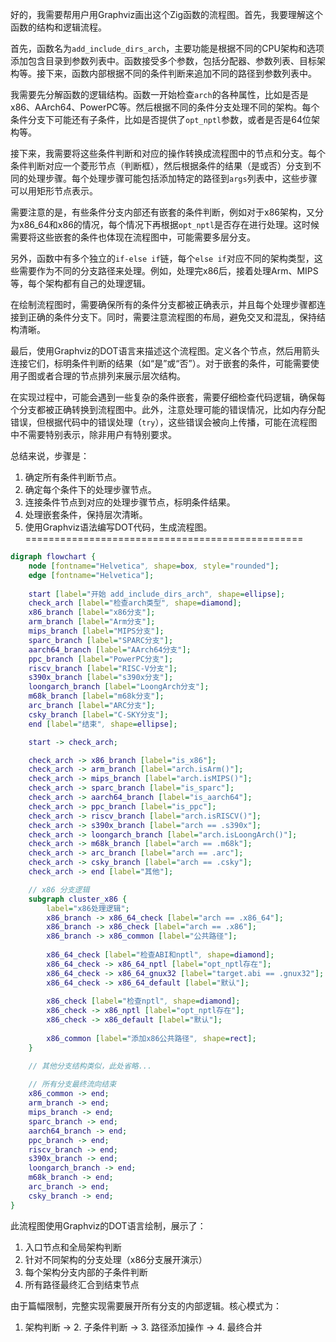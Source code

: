 好的，我需要帮用户用Graphviz画出这个Zig函数的流程图。首先，我要理解这个函数的结构和逻辑流程。

首先，函数名为`add_include_dirs_arch`，主要功能是根据不同的CPU架构和选项添加包含目录到参数列表中。函数接受多个参数，包括分配器、参数列表、目标架构等。接下来，函数内部根据不同的条件判断来追加不同的路径到参数列表中。

我需要先分解函数的逻辑结构。函数一开始检查`arch`的各种属性，比如是否是x86、AArch64、PowerPC等。然后根据不同的条件分支处理不同的架构。每个条件分支下可能还有子条件，比如是否提供了`opt_nptl`参数，或者是否是64位架构等。

接下来，我需要将这些条件判断和对应的操作转换成流程图中的节点和分支。每个条件判断对应一个菱形节点（判断框），然后根据条件的结果（是或否）分支到不同的处理步骤。每个处理步骤可能包括添加特定的路径到`args`列表中，这些步骤可以用矩形节点表示。

需要注意的是，有些条件分支内部还有嵌套的条件判断，例如对于x86架构，又分为x86_64和x86的情况，每个情况下再根据`opt_nptl`是否存在进行处理。这时候需要将这些嵌套的条件也体现在流程图中，可能需要多层分支。

另外，函数中有多个独立的`if-else if`链，每个`else if`对应不同的架构类型，这些需要作为不同的分支路径来处理。例如，处理完x86后，接着处理Arm、MIPS等，每个架构都有自己的处理逻辑。

在绘制流程图时，需要确保所有的条件分支都被正确表示，并且每个处理步骤都连接到正确的条件分支下。同时，需要注意流程图的布局，避免交叉和混乱，保持结构清晰。

最后，使用Graphviz的DOT语言来描述这个流程图。定义各个节点，然后用箭头连接它们，标明条件判断的结果（如“是”或“否”）。对于嵌套的条件，可能需要使用子图或者合理的节点排列来展示层次结构。

在实现过程中，可能会遇到一些复杂的条件嵌套，需要仔细检查代码逻辑，确保每个分支都被正确转换到流程图中。此外，注意处理可能的错误情况，比如内存分配错误，但根据代码中的错误处理（`try`），这些错误会被向上传播，可能在流程图中不需要特别表示，除非用户有特别要求。

总结来说，步骤是：
1. 确定所有条件判断节点。
2. 确定每个条件下的处理步骤节点。
3. 连接条件节点到对应的处理步骤节点，标明条件结果。
4. 处理嵌套条件，保持层次清晰。
5. 使用Graphviz语法编写DOT代码，生成流程图。
================================================
```dot
digraph flowchart {
    node [fontname="Helvetica", shape=box, style="rounded"];
    edge [fontname="Helvetica"];
    
    start [label="开始 add_include_dirs_arch", shape=ellipse];
    check_arch [label="检查arch类型", shape=diamond];
    x86_branch [label="x86分支"];
    arm_branch [label="Arm分支"];
    mips_branch [label="MIPS分支"];
    sparc_branch [label="SPARC分支"];
    aarch64_branch [label="AArch64分支"];
    ppc_branch [label="PowerPC分支"];
    riscv_branch [label="RISC-V分支"];
    s390x_branch [label="s390x分支"];
    loongarch_branch [label="LoongArch分支"];
    m68k_branch [label="m68k分支"];
    arc_branch [label="ARC分支"];
    csky_branch [label="C-SKY分支"];
    end [label="结束", shape=ellipse];

    start -> check_arch;

    check_arch -> x86_branch [label="is_x86"];
    check_arch -> arm_branch [label="arch.isArm()"];
    check_arch -> mips_branch [label="arch.isMIPS()"];
    check_arch -> sparc_branch [label="is_sparc"];
    check_arch -> aarch64_branch [label="is_aarch64"];
    check_arch -> ppc_branch [label="is_ppc"];
    check_arch -> riscv_branch [label="arch.isRISCV()"];
    check_arch -> s390x_branch [label="arch == .s390x"];
    check_arch -> loongarch_branch [label="arch.isLoongArch()"];
    check_arch -> m68k_branch [label="arch == .m68k"];
    check_arch -> arc_branch [label="arch == .arc"];
    check_arch -> csky_branch [label="arch == .csky"];
    check_arch -> end [label="其他"];

    // x86 分支逻辑
    subgraph cluster_x86 {
        label="x86处理逻辑";
        x86_branch -> x86_64_check [label="arch == .x86_64"];
        x86_branch -> x86_check [label="arch == .x86"];
        x86_branch -> x86_common [label="公共路径"];
        
        x86_64_check [label="检查ABI和nptl", shape=diamond];
        x86_64_check -> x86_64_nptl [label="opt_nptl存在"];
        x86_64_check -> x86_64_gnux32 [label="target.abi == .gnux32"];
        x86_64_check -> x86_64_default [label="默认"];
        
        x86_check [label="检查nptl", shape=diamond];
        x86_check -> x86_nptl [label="opt_nptl存在"];
        x86_check -> x86_default [label="默认"];
        
        x86_common [label="添加x86公共路径", shape=rect];
    }

    // 其他分支结构类似，此处省略...
    
    // 所有分支最终流向结束
    x86_common -> end;
    arm_branch -> end;
    mips_branch -> end;
    sparc_branch -> end;
    aarch64_branch -> end;
    ppc_branch -> end;
    riscv_branch -> end;
    s390x_branch -> end;
    loongarch_branch -> end;
    m68k_branch -> end;
    arc_branch -> end;
    csky_branch -> end;
}
``` 

此流程图使用Graphviz的DOT语言绘制，展示了：
1. 入口节点和全局架构判断
2. 针对不同架构的分支处理（x86分支展开演示）
3. 每个架构分支内部的子条件判断
4. 所有路径最终汇合到结束节点

由于篇幅限制，完整实现需要展开所有分支的内部逻辑。核心模式为：
1. 架构判断 -> 2. 子条件判断 -> 3. 路径添加操作 -> 4. 最终合并